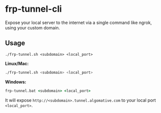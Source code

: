 # frp-tunnel-cli

Expose your local server to the internet via a single command like ngrok, using your custom domain.

## Usage

```
./frp-tunnel.sh <subdomain> <local_port>
```

**Linux/Mac:**
```bash
./frp-tunnel.sh <subdomain> <local_port>
```

**Windows:**
```cmd
frp-tunnel.bat <subdomain> <local_port>
```

It will expose `http://<subdomain>.tunnel.algomative.com` to your local port `<local_port>`.
